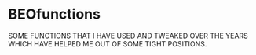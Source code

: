 # BEOfunctions
SOME FUNCTIONS THAT I HAVE USED AND TWEAKED OVER THE YEARS WHICH HAVE HELPED ME OUT OF SOME TIGHT POSITIONS.
